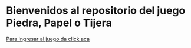# Bienvenidos al repositorio del juego Piedra, Papel o Tijera
[Para ingresar al juego da click aca](https://6526bb20c0461f7c9b2d0b9c--inspiring-seahorse-5516d3.netlify.app/)
